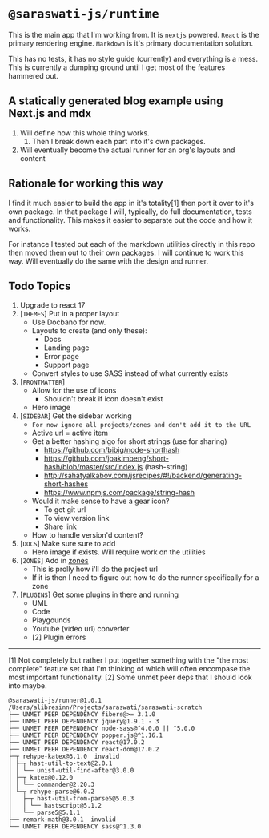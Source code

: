 # `@saraswati-js/runtime`
This is the main app that I'm working from. It is `nextjs` powered. `React` is the primary rendering engine. `Markdown` is it's primary documentation solution.

This has no tests, it has no style guide (currently) and everything is a mess. This is currently a dumping ground until I get most of the features hammered out.

## A statically generated blog example using Next.js and mdx
1. Will define how this whole thing works.
    1. Then I break down each part into it's own packages.
1. Will eventually become the actual runner for an org's layouts and content

## Rationale for working this way
I find it much easier to build the app in it's totality[1] then port it over to it's own package. In that package I will, typically, do full documentation, tests and functionality. This makes it easier to separate out the code and how it works.

For instance I tested out each of the markdown utilities directly in this repo then moved them out to their own packages. I will continue to work this way. Will eventually do the same with the design and runner.

## Todo Topics
1. Upgrade to react 17
1. [`THEMES`] Put in a proper layout
    * Use Docbano for now.
    * Layouts to create (and only these):
        * Docs
        * Landing page
        * Error page
        * Support page
    * Convert styles to use SASS instead of what currently exists
1. [`FRONTMATTER`]
    * Allow for the use of icons
      *  Shouldn't break if icon doesn't exist
    * Hero image
1. [`SIDEBAR`] Get the sidebar working
    * `For now ignore all projects/zones and don't add it to the URL`
    * Active url = active item
    * Get a better hashing algo for short strings (use for sharing)
        - https://github.com/bibig/node-shorthash
        - https://github.com/joakimbeng/short-hash/blob/master/src/index.js (hash-string)
        - http://sahatyalkabov.com/jsrecipes/#!/backend/generating-short-hashes
        - https://www.npmjs.com/package/string-hash
    * Would it make sense to have a gear icon?
        - To get git url
        - To view version link
        - Share link
    * How to handle version'd content?
1. [`DOCS`] Make sure sure to add
    * Hero image if exists. Will require work on the utilities
1. [`ZONES`] Add in [zones](https://github.com/vercel/next.js/tree/canary/examples/with-zones)
    * This is prolly how i'll do the project url
    * If it is then I need to figure out how to do the runner specifically for a zone
1. [`PLUGINS`] Get some plugins in there and running
    * UML
    * Code
    * Playgounds
    * Youtube (video url) converter
    * [2] Plugin errors

---
[1] Not completely but rather I put together something with the "the most complete" feature set that I'm thinking of which will often encompase the most important functionality. 
[2] Some unmet peer deps that I should look into maybe.

```
@saraswati-js/runner@1.0.1 /Users/alibresinn/Projects/saraswati/saraswati-scratch
├── UNMET PEER DEPENDENCY fibers@>= 3.1.0
├── UNMET PEER DEPENDENCY jquery@1.9.1 - 3
├── UNMET PEER DEPENDENCY node-sass@^4.0.0 || ^5.0.0
├── UNMET PEER DEPENDENCY popper.js@^1.16.1
├── UNMET PEER DEPENDENCY react@17.0.2
├── UNMET PEER DEPENDENCY react-dom@17.0.2
├─┬ rehype-katex@3.1.0  invalid
│ ├─┬ hast-util-to-text@2.0.1 
│ │ └── unist-util-find-after@3.0.0 
│ ├─┬ katex@0.12.0 
│ │ └── commander@2.20.3 
│ └─┬ rehype-parse@6.0.2 
│   ├─┬ hast-util-from-parse5@5.0.3 
│   │ └── hastscript@5.1.2 
│   └── parse5@5.1.1 
├── remark-math@3.0.1  invalid
└── UNMET PEER DEPENDENCY sass@^1.3.0
```